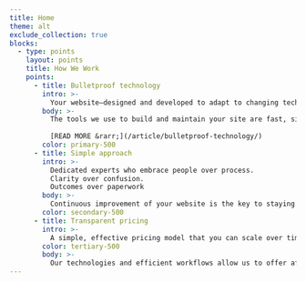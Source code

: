 ```yaml
---
title: Home
theme: alt
exclude_collection: true
blocks:
  - type: points
    layout: points
    title: How We Work
    points:
      - title: Bulletproof technology
        intro: >-
          Your website—designed and developed to adapt to changing technology and business landscapes.
        body: >-
          The tools we use to build and maintain your site are fast, simple and flexible. With minimal software setup and server upkeep requirements, you get more dollars to use towards future site improvements. 
                  
          [READ MORE &rarr;](/article/bulletproof-technology/)
        color: primary-500
      - title: Simple approach
        intro: >-
          Dedicated experts who embrace people over process. 
          Clarity over confusion. 
          Outcomes over paperwork
        body: >-
          Continuous improvement of your website is the key to staying connected with your audience. Sounds tough? We make it easy. Our team will manage your web presence and find new ways to keep it fresh and engaging.
        color: secondary-500
      - title: Transparent pricing
        intro: >-
          A simple, effective pricing model that you can scale over time based on your level of need.
        color: tertiary-500
        body: >-
          Our technologies and efficient workflows allow us to offer affordable, fixed-rate services. Each of our plans empowers you to work with us on a continual basis – The New Dynamic requisite for building great websites.
---
```

